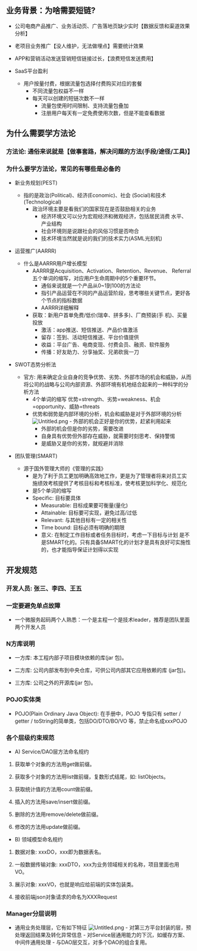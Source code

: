 ## 业务背景：为啥需要短链?
- 公司电商产品推广、业务活动⻚、广告落地⻚缺少实时【数据反馈和渠道效果分析】

- 老项目业务推广【没人维护，无法做埋点】需要统计效果

- APP和营销活动发送营销短信链接过⻓，【浪费短信发送费用】

- SaaS平台盈利
	- 用户按量付费，根据流量包选择付费购买对应的套餐
		- 不同流量包权益不一样
		- 每天可以创建的短链次数不一样
			- 流量包使用时间限制、支持流量包叠加
			- 注册用户每天有一定免费使用次数，但是不能查看数据
		
## 为什么需要学方法论
### 方法论: 通俗来说就是【做事套路，解决问题的方法(手段/途径/工具)】
### 为什么要学方法论，常⻅的有哪些是必备的
- 新业务规划(PEST)
	- 指的是政治(Political)、经济(Economic)、社会 (Social)和技术(Technological)
		- 政治环境主要是看我们的国家现在是否鼓励相关的业务
			- 经济环境又可以分为宏观经济和微观经济，包括居⺠消费 水平、产业结构
			- 社会环境则是说跟社会的⻛俗习惯是否吻合
			- 技术环境当然就是说的我们的技术实力(ASML光刻机)
		
- 运营推广(AARRR)
	- 什么是AARRR用户增⻓模型
		- AARRR是Acquisition、Activation、Retention、Revenue、 Referral 五个单词的缩写，对应用户生命周期中的5个重要环节。
			- 通俗来说就是一个产品从0~1到100的方法论
			- 指引产品运营在不同的产品运营阶段，思考哪些关键节点，更好各个节点的指标数据
			- AARRR详细解释
		- 获取：新用户首单免费/低价(瑞幸、拼多多)、厂商预装(手 机)、买量投放
			- 激活：app推送、短信推送、产品价值激活
			- 留存：签到、活动短信推送、平台价值提供
			- 收益：平台广告、电商变现、付费会员、融资、软件服务
			- 传播：好友助力、分享抽奖、兄弟砍我一刀
		
- SWOT态势分析法
	- 官方: 用来确定企业自身的竞争优势、劣势、外部市场的机会和威胁，从而将公司的战略与公司内部资源、外部环境有机地结合起来的一种科学的分析方法
		- 4个单词的缩写 优势=strength、劣势=weakness、机会 =opportunity、威胁=threats
		- 优势和弱势是内部环境的分析，机会和威胁是对于外部环境的分析
			![Untitled.png](/images/8d864970b1e8f096bb74c5322f529bab.png)	- 外部的机会正好是你的优势，赶紧利用起来
			- 外部的机会但是你的劣势，需要改进
			- 自身具有优势但外部存在威胁，就需要时刻思考、保持警惕
			- 是威胁又是你的劣势，就规避并消除
		
- 团队管理(SMART)
	- 源于国外管理大师的《管理的实践》
		- 是为了利于员工更加明确高效地工作，更是为了管理者将来对员工实施绩效考核提供了考核目标和考核标准，使考核更加科学化、规范化
		- 是5个单词的缩写
		- Specific: 目标要具体
			- Measurable: 目标成果要可衡量(量化)
			- Attainable: 目标要可实现，避免过高/过低
			- Relevant: 与其他目标有一定的相关性
			- Time bound: 目标必须有明确的期限
			- 意义: 在制定工作目标或者任务目标时，考虑一下目标与计划 是不是SMART化的。只有具备SMART化的计划才是具有良好可实施性的，也才能指导保证计划得以实现
	
## 开发规范
### 开发人员: 张三、李四、王五
### 一定要避免单点故障
- 一个微服务起码两个人熟悉：一个是主程一个是技术leader，推荐是团队里面两个开发人员

### N方库说明
- 一方库: 本工程内部子项目模块依赖的库(jar 包)。

- 二方库: 公司内部发布到中央仓库，可供公司内部其它应用依赖的库 (jar包)。

- 三方库: 公司之外的开源库(jar 包)。

### POJO实体类
- POJO(Plain Ordinary Java Object): 在手册中，POJO 专指只有 setter / getter / toString的简单类，包括DO/DTO/BO/VO 等，禁止命名成xxxPOJO

### 各个层级约束规范
- A) Service/DAO层方法命名规约

1. 获取单个对象的方法用get做前缀。

1. 获取多个对象的方法用list做前缀，复数形式结尾，如: listObjects。

1. 获取统计值的方法用count做前缀。

1. 插入的方法用save/insert做前缀。

1. 删除的方法用remove/delete做前缀。

1. 修改的方法用update做前缀。

- B) 领域模型命名规约

1. 数据对象: xxxDO，xxx即为数据表名。

1. 一般数据传输对象: xxxDTO，xxx为业务领域相关的名称，项目里面也用VO。

1. 展示对象: xxxVO，也就是响应给前端的实体包装类。

1. 接收前端json对象请求的命名为XXXRequest

### Manager分层说明
- 通用业务处理层，它有如下特征
	![Untitled.png](/images/316dd10c20b7a9f95233228d59d2b6ef.png)	- 对第三方平台封装的层，预处理返回结果及转化异常信息
		- 对Service层通用能力的下沉，如缓存方案、中间件通用处理
		- 与DAO层交互，对多个DAO的组合复用。
	
